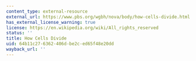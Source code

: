 ```yaml
---
content_type: external-resource
external_url: https://www.pbs.org/wgbh/nova/body/how-cells-divide.html
has_external_license_warning: true
license: https://en.wikipedia.org/wiki/All_rights_reserved
status: ''
title: How Cells Divide
uid: 64b11c27-6362-406d-be2c-ed65f48e20dd
wayback_url: ''
---
```

